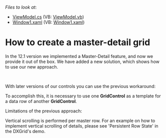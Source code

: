 <!-- default file list -->
*Files to look at*:

* [ViewModel.cs](./CS/ViewModel.cs) (VB: [ViewModel.vb](./VB/ViewModel.vb))
* [Window1.xaml](./CS/Window1.xaml) (VB: [Window1.xaml](./VB/Window1.xaml))
<!-- default file list end -->
# How to create a master-detail grid


<p>In the 12.1 version we implemented a Master-Detail feature, and now we provide it out of the box. We have added a new solution, which shows how to use our new approach.</p><br />
<p>With later versions of our controls you can use the previous workaround:</p><p>To accomplish this, it is necessary to use one <strong>GridControl</strong> as a template for a data row of another <strong>GridControl</strong>.</p><p>Limitations of the previous approach:</p><p>Vertical scrolling is performed per master row. For an example on how to implement vertical scrolling of details, please see 'Persistent Row State' in the DXGrid's demo.</p>

<br/>


